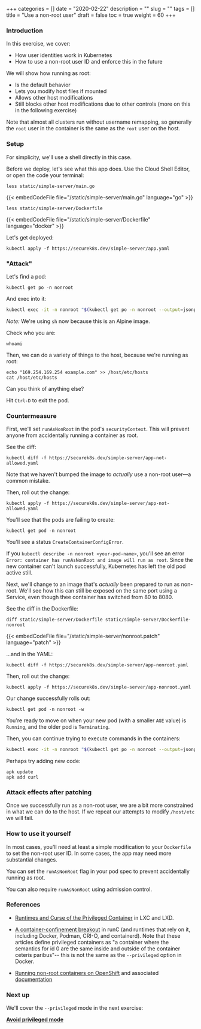 +++
categories = []
date = "2020-02-22"
description = ""
slug = ""
tags = []
title = "Use a non-root user"
draft = false
toc = true
weight = 60
+++

### Introduction
In this exercise, we cover:

 - How user identities work in Kubernetes
 - How to use a non-root user ID and enforce this in the future

We will show how running as root:

 - Is the default behavior
 - Lets you modify host files if mounted
 - Allows other host modifications
 - Still blocks other host modifications due to other controls
   (more on this in the following exercise)

Note that almost all clusters run without username remapping,
so generally the `root` user in the container is the same as the `root` user on the host.

### Setup
For simplicity, we'll use a shell directly in this case.

Before we deploy, let's see what this app does.
Use the Cloud Shell Editor, or open the code your terminal:

```
less static/simple-server/main.go
```

{{< embedCodeFile file="/static/simple-server/main.go" language="go" >}}

```
less static/simple-server/Dockerfile
```

{{< embedCodeFile file="/static/simple-server/Dockerfile" language="docker" >}}

Let's get deployed:

```
kubectl apply -f https://securek8s.dev/simple-server/app.yaml
```

### "Attack"
Let's find a pod:

```
kubectl get po -n nonroot
```

And exec into it:
```bash
kubectl exec -it -n nonroot "$(kubectl get po -n nonroot --output=jsonpath='{.items[0].metadata.name}')" -- sh
```

_Note:_ We're using `sh` now because this is an Alpine image.

Check who you are:
```
whoami
```

Then, we can do a variety of things to the host, because we're running as root:
```
echo "169.254.169.254 example.com" >> /host/etc/hosts
cat /host/etc/hosts
```

Can you think of anything else?

Hit `Ctrl-D` to exit the pod.

### Countermeasure
First, we'll set `runAsNonRoot` in the pod's `securityContext`.
This will prevent anyone from accidentally running a container as root.

See the diff:
```
kubectl diff -f https://securek8s.dev/simple-server/app-not-allowed.yaml
```

Note that we haven't bumped the image to _actually_ use a non-root user—a common mistake.

Then, roll out the change:
```
kubectl apply -f https://securek8s.dev/simple-server/app-not-allowed.yaml
```

You'll see that the pods are failing to create:
```
kubectl get pod -n nonroot
```

You'll see a status `CreateContainerConfigError`.

If you `kubectl describe -n nonroot <your-pod-name>`, you'll see an error `Error: container has runAsNonRoot and image will run as root`.
Since the new container can't launch successfully, Kubernetes has left the old pod active still.

Next, we'll change to an image that's _actually_ been prepared to run as non-root.
We'll see how this can still be exposed on the same port using a Service, even though thee container has switched from 80 to 8080.

See the diff in the Dockerfile:
```
diff static/simple-server/Dockerfile static/simple-server/Dockerfile-nonroot
```

{{< embedCodeFile file="/static/simple-server/nonroot.patch" language="patch" >}}

...and in the YAML:
```
kubectl diff -f https://securek8s.dev/simple-server/app-nonroot.yaml
```

Then, roll out the change:
```
kubectl apply -f https://securek8s.dev/simple-server/app-nonroot.yaml
```

Our change successfully rolls out:
```
kubectl get pod -n nonroot -w
```

You're ready to move on when your new pod (with a smaller `AGE` value) is `Running`,
and the older pod is `Terminating`.

Then, you can continue trying to execute commands in the containers:
```bash
kubectl exec -it -n nonroot "$(kubectl get po -n nonroot --output=jsonpath='{.items[0].metadata.name}')" -- sh
```

Perhaps try adding new code:
```
apk update
apk add curl
```

### Attack effects after patching
Once we successfully run as a non-root user, we are a bit more constrained in what we can do to the host. If we repeat our attempts to modify `/host/etc` we will fail.

### How to use it yourself
In most cases, you'll need at least a simple modification to your `Dockerfile` to set the non-root user ID.
In some cases, the app may need more substantial changes.

You can set the `runAsNonRoot` flag in your pod spec to prevent accidentally running as root.

You can also require `runAsNonRoot` using admission control.

### References
- [Runtimes and Curse of the Privileged Container](https://brauner.github.io/2019/02/12/privileged-containers.html) in LXC and LXD.

- [A container-confinement breakout](https://lwn.net/Articles/781013/) in runC (and runtimes that rely on it, including Docker, Podman, CRI-O, and containerd).
  Note that these articles define privileged containers as
"a container where the semantics for id 0 are the same inside and outside of the container ceteris paribus"--
this is not the same as the `--privileged` option in Docker.

- [Running non-root containers on OpenShift](https://engineering.bitnami.com/articles/running-non-root-containers-on-openshift.html) and associated [documentation](https://docs.bitnami.com/containers/how-to/work-with-non-root-containers/)

### Next up
We'll cover the `--privileged` mode in the next exercise:

[**Avoid privileged mode**](../65-privileged)

